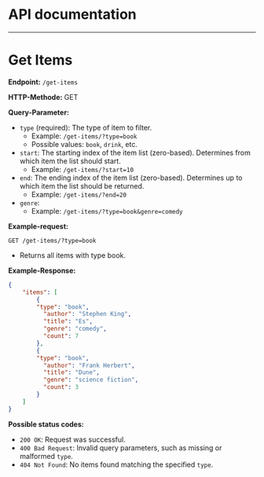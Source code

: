 # API documentation

---

# Get Items

**Endpoint:** `/get-items`

**HTTP-Methode:** GET

**Query-Parameter:**
- `type` (required): The type of item to filter. 
	- Example: `/get-items/?type=book` 
	- Possible values: `book`, `drink`, etc.
- `start`: The starting index of the item list (zero-based). Determines from which item the list should start. 
	- Example: `/get-items/?start=10` 
- `end`: The ending index of the item list (zero-based). Determines up to which item the list should be returned. 
	- Example: `/get-items/?end=20`
- `genre`:
    - Example: `/get-items/?type=book&genre=comedy`

**Example-request:**
```http
GET /get-items/?type=book
```

- Returns all items with type book.

**Example-Response:**

```json
{
    "items": [
    	{
		"type": "book",
          "author": "Stephen King",
          "title": "Es",
          "genre": "comedy",
          "count": 7
    	},
        {
		"type": "book",
          "author": "Frank Herbert",
          "title": "Dune",
          "genre": "science fiction",
          "count": 3
    	}
  	]
}
```

**Possible status codes:**

- `200 OK`: Request was successful.
- `400 Bad Request`: Invalid query parameters, such as missing or malformed `type`.
- `404 Not Found`: No items found matching the specified `type`.